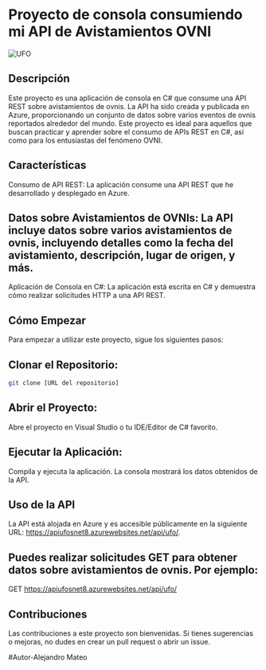 # Proyecto de consola consumiendo mi API de Avistamientos OVNI


![UFO]([[https://media.istockphoto.com/id/1190295119/photo/unidentified-flying-object-clipping-path-included.jpg?s=612x612&w=0&k=20&c=2CGLdoTGZ1eTrsKYxlydbcj6-UaGt-hiStjW1J-LYXU=](https://calgary.citynews.ca/wp-content/blogs.dir/sites/8/2022/09/16/ufo-report-adjusted-AP.jpg)])


## Descripción
Este proyecto es una aplicación de consola en C# que consume una API REST sobre avistamientos de ovnis. La API ha sido creada y publicada en Azure, proporcionando un conjunto de datos sobre varios eventos de ovnis reportados alrededor del mundo. Este proyecto es ideal para aquellos que buscan practicar y aprender sobre el consumo de APIs REST en C#, así como para los entusiastas del fenómeno OVNI.

## Características
Consumo de API REST: La aplicación consume una API REST que he desarrollado y desplegado en Azure.

## Datos sobre Avistamientos de OVNIs: La API incluye datos sobre varios avistamientos de ovnis, incluyendo detalles como la fecha del avistamiento, descripción, lugar de origen, y más.
Aplicación de Consola en C#: La aplicación está escrita en C# y demuestra cómo realizar solicitudes HTTP a una API REST.

## Cómo Empezar
Para empezar a utilizar este proyecto, sigue los siguientes pasos:

## Clonar el Repositorio:
```bash
git clone [URL del repositorio]
```

## Abrir el Proyecto:
Abre el proyecto en Visual Studio o tu IDE/Editor de C# favorito.

## Ejecutar la Aplicación:
Compila y ejecuta la aplicación. La consola mostrará los datos obtenidos de la API.

## Uso de la API
La API está alojada en Azure y es accesible públicamente en la siguiente URL: https://apiufosnet8.azurewebsites.net/api/ufo/. 

## Puedes realizar solicitudes GET para obtener datos sobre avistamientos de ovnis. Por ejemplo:
GET https://apiufosnet8.azurewebsites.net/api/ufo/

## Contribuciones
Las contribuciones a este proyecto son bienvenidas. Si tienes sugerencias o mejoras, no dudes en crear un pull request o abrir un issue.

#Autor-Alejandro Mateo
